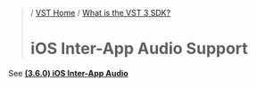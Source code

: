 >/ [VST Home](../) / [What is the VST 3 SDK?](../What+is+the+VST+3+SDK/Index.md)
>
># iOS Inter-App Audio Support

See **[(3.6.0) iOS Inter-App Audio](../Technical+Documentation/Change+History/3.6.0/IAA.md)**
